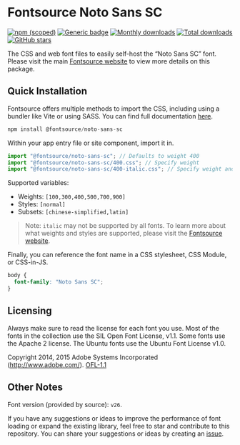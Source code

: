 # Fontsource Noto Sans SC

[![npm (scoped)](https://img.shields.io/npm/v/@fontsource/noto-sans-sc?color=brightgreen)](https://www.npmjs.com/package/@fontsource/noto-sans-sc) [![Generic badge](https://img.shields.io/badge/fontsource-passing-brightgreen)](https://github.com/fontsource/fontsource) [![Monthly downloads](https://badgen.net/npm/dm/@fontsource/noto-sans-sc)](https://github.com/fontsource/fontsource) [![Total downloads](https://badgen.net/npm/dt/@fontsource/noto-sans-sc)](https://github.com/fontsource/fontsource) [![GitHub stars](https://img.shields.io/github/stars/fontsource/fontsource.svg?style=social&label=Star)](https://github.com/fontsource/fontsource/stargazers)

The CSS and web font files to easily self-host the “Noto Sans SC” font. Please visit the main [Fontsource website](https://fontsource.org/fonts/noto-sans-sc) to view more details on this package.

## Quick Installation

Fontsource offers multiple methods to import the CSS, including using a bundler like Vite or using SASS. You can find full documentation [here](https://fontsource.org/docs/getting-started/introduction).

```javascript
npm install @fontsource/noto-sans-sc
```

Within your app entry file or site component, import it in.

```javascript
import "@fontsource/noto-sans-sc"; // Defaults to weight 400
import "@fontsource/noto-sans-sc/400.css"; // Specify weight
import "@fontsource/noto-sans-sc/400-italic.css"; // Specify weight and style
```

Supported variables:
- Weights: `[100,300,400,500,700,900]`
- Styles: `[normal]`
- Subsets: `[chinese-simplified,latin]`

> Note: `italic` may not be supported by all fonts. To learn more about what weights and styles are supported, please visit the [Fontsource website](https://fontsource.org/fonts/noto-sans-sc).

Finally, you can reference the font name in a CSS stylesheet, CSS Module, or CSS-in-JS.

```css
body {
  font-family: "Noto Sans SC";
}
```

## Licensing
Always make sure to read the license for each font you use. Most of the fonts in the collection use the SIL Open Font License, v1.1. Some fonts use the Apache 2 license. The Ubuntu fonts use the Ubuntu Font License v1.0.

Copyright  2014, 2015 Adobe Systems Incorporated (http://www.adobe.com/).
[OFL-1.1](http://scripts.sil.org/OFL)

## Other Notes
Font version (provided by source): `v26`.

If you have any suggestions or ideas to improve the performance of font loading or expand the existing library, feel free to star and contribute to this repository. You can share your suggestions or ideas by creating an [issue](https://github.com/fontsource/fontsource/issues).